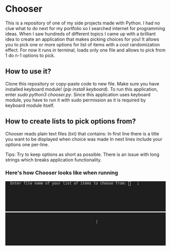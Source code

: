 # Chooser

This is a repository of one of my side projects made with Python.
I had no clue what to do next for my portfolio so I searched internet for programming ideas.
When I saw hundreds of different topics I came up with a brilliant idea to create an application
that makes picking choices for you!
It allows you to pick one or more options for list of items with a cool randomization effect.
For now it runs in terminal, loads only one file and allows to pick from 1 do n-1 options to pick.

## How to use it?
Clone this repository or copy-paste code to new file. Make sure you have installed keyboard module!
(*pip install keyboard*). To run this application, enter *sudo python3 chooser.py*.
Since this application uses keyboard module, you have to run it with sudo permission as it is 
required by keyboard module itself.

## How to create lists to pick options from?
Chooser reads plain text files (txt) that contains:
In first line there is a title you want to be displayed when choice was made
In next lines include your options one per-line.

Tips: Try to keep options as short as possible. There is an issue with long strings which breaks application functionality.

### Here's how Chooser looks like when running
![](showcase1.gif)
![](showcase2.gif)